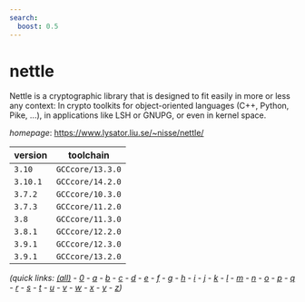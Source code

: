 ```yaml
---
search:
  boost: 0.5
---
```

# nettle

Nettle is a cryptographic library that is designed to fit easily  in more or less any context: In crypto toolkits for object-oriented  languages (C++, Python, Pike, ...), in applications like LSH or GNUPG,  or even in kernel space.

*homepage*: <https://www.lysator.liu.se/~nisse/nettle/>

version | toolchain
--------|----------
``3.10`` | ``GCCcore/13.3.0``
``3.10.1`` | ``GCCcore/14.2.0``
``3.7.2`` | ``GCCcore/10.3.0``
``3.7.3`` | ``GCCcore/11.2.0``
``3.8`` | ``GCCcore/11.3.0``
``3.8.1`` | ``GCCcore/12.2.0``
``3.9.1`` | ``GCCcore/12.3.0``
``3.9.1`` | ``GCCcore/13.2.0``


*(quick links: [(all)](../index.md) - [0](../0/index.md) - [a](../a/index.md) - [b](../b/index.md) - [c](../c/index.md) - [d](../d/index.md) - [e](../e/index.md) - [f](../f/index.md) - [g](../g/index.md) - [h](../h/index.md) - [i](../i/index.md) - [j](../j/index.md) - [k](../k/index.md) - [l](../l/index.md) - [m](../m/index.md) - [n](../n/index.md) - [o](../o/index.md) - [p](../p/index.md) - [q](../q/index.md) - [r](../r/index.md) - [s](../s/index.md) - [t](../t/index.md) - [u](../u/index.md) - [v](../v/index.md) - [w](../w/index.md) - [x](../x/index.md) - [y](../y/index.md) - [z](../z/index.md))*

